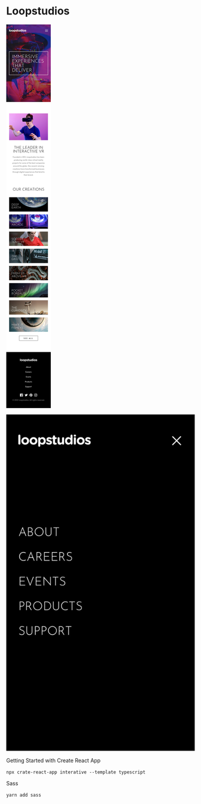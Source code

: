 # Loopstudios

![Design preview for the Loopstudios coding challenge](./design/mobile-design.jpg)

![Design preview for the Loopstudios coding challenge](./design/mobile-menu.jpg)


Getting Started with Create React App

    npx crate-react-app interative --template typescript

Sass

    yarn add sass